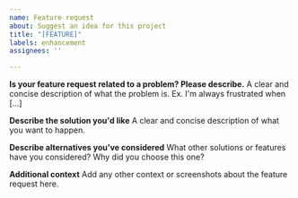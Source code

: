 ```yaml
---
name: Feature request
about: Suggest an idea for this project
title: "[FEATURE]"
labels: enhancement
assignees: ''

---
```


**Is your feature request related to a problem? Please describe.**
A clear and concise description of what the problem is. Ex. I'm always frustrated when [...]

**Describe the solution you'd like**
A clear and concise description of what you want to happen.

**Describe alternatives you've considered**
What other solutions or features have you considered? Why did you choose this one?

**Additional context**
Add any other context or screenshots about the feature request here.
